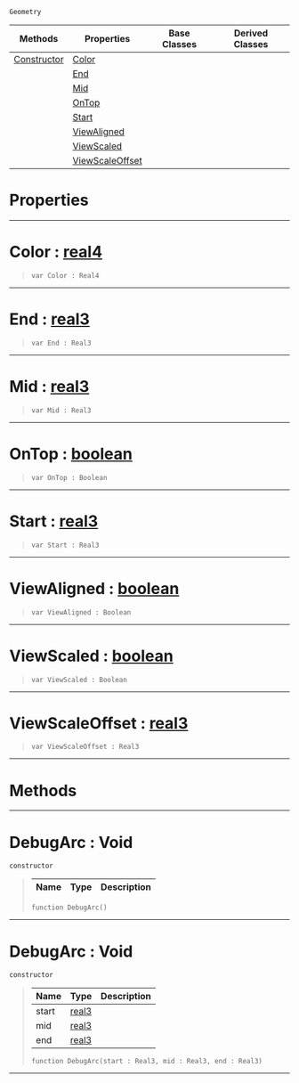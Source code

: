  `Geometry`

|Methods|Properties|Base Classes|Derived Classes|
|---|---|---|---|
|[ Constructor](https://github.com/ZilchEngine/ZilchDocs/blob/master/code_reference/class_reference/debugarc.markdown#debugarc-void)|[ Color](https://github.com/ZilchEngine/ZilchDocs/blob/master/code_reference/class_reference/debugarc.markdown#color-zero-engine-docume)| | |
| |[ End](https://github.com/ZilchEngine/ZilchDocs/blob/master/code_reference/class_reference/debugarc.markdown#end-zero-engine-document)| | |
| |[ Mid](https://github.com/ZilchEngine/ZilchDocs/blob/master/code_reference/class_reference/debugarc.markdown#mid-zero-engine-document)| | |
| |[ OnTop](https://github.com/ZilchEngine/ZilchDocs/blob/master/code_reference/class_reference/debugarc.markdown#ontop-zero-engine-docume)| | |
| |[ Start](https://github.com/ZilchEngine/ZilchDocs/blob/master/code_reference/class_reference/debugarc.markdown#start-zero-engine-docume)| | |
| |[ ViewAligned](https://github.com/ZilchEngine/ZilchDocs/blob/master/code_reference/class_reference/debugarc.markdown#viewaligned-zero-engine)| | |
| |[ ViewScaled](https://github.com/ZilchEngine/ZilchDocs/blob/master/code_reference/class_reference/debugarc.markdown#viewscaled-zero-engine-d)| | |
| |[ ViewScaleOffset](https://github.com/ZilchEngine/ZilchDocs/blob/master/code_reference/class_reference/debugarc.markdown#viewscaleoffset-zero-eng)| | |


 #  Properties


---  
 #  Color : [real4](https://github.com/ZilchEngine/ZilchDocs/blob/master/code_reference/nada_base_types/real4.markdown)

> 
> ``` lang=cpp, name=Nada
> var Color : Real4


---  
 #  End : [real3](https://github.com/ZilchEngine/ZilchDocs/blob/master/code_reference/nada_base_types/real3.markdown)

> 
> ``` lang=cpp, name=Nada
> var End : Real3


---  
 #  Mid : [real3](https://github.com/ZilchEngine/ZilchDocs/blob/master/code_reference/nada_base_types/real3.markdown)

> 
> ``` lang=cpp, name=Nada
> var Mid : Real3


---  
 #  OnTop : [boolean](https://github.com/ZilchEngine/ZilchDocs/blob/master/code_reference/nada_base_types/boolean.markdown)

> 
> ``` lang=cpp, name=Nada
> var OnTop : Boolean


---  
 #  Start : [real3](https://github.com/ZilchEngine/ZilchDocs/blob/master/code_reference/nada_base_types/real3.markdown)

> 
> ``` lang=cpp, name=Nada
> var Start : Real3


---  
 #  ViewAligned : [boolean](https://github.com/ZilchEngine/ZilchDocs/blob/master/code_reference/nada_base_types/boolean.markdown)

> 
> ``` lang=cpp, name=Nada
> var ViewAligned : Boolean


---  
 #  ViewScaled : [boolean](https://github.com/ZilchEngine/ZilchDocs/blob/master/code_reference/nada_base_types/boolean.markdown)

> 
> ``` lang=cpp, name=Nada
> var ViewScaled : Boolean


---  
 #  ViewScaleOffset : [real3](https://github.com/ZilchEngine/ZilchDocs/blob/master/code_reference/nada_base_types/real3.markdown)

> 
> ``` lang=cpp, name=Nada
> var ViewScaleOffset : Real3


---  
 #  Methods


---  
 #  DebugArc : Void

 `constructor`

> 
> |Name|Type|Description|
> |---|---|---|
> ``` lang=cpp, name=Nada
> function DebugArc()
> ``` 


---  
 #  DebugArc : Void

 `constructor`

> 
> |Name|Type|Description|
> |---|---|---|
> |start|[real3](https://github.com/ZilchEngine/ZilchDocs/blob/master/code_reference/nada_base_types/real3.markdown)| |
> |mid|[real3](https://github.com/ZilchEngine/ZilchDocs/blob/master/code_reference/nada_base_types/real3.markdown)| |
> |end|[real3](https://github.com/ZilchEngine/ZilchDocs/blob/master/code_reference/nada_base_types/real3.markdown)| |
> ``` lang=cpp, name=Nada
> function DebugArc(start : Real3, mid : Real3, end : Real3)
> ``` 


---  
 

 